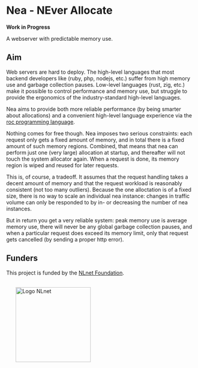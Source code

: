 # Nea - NEver Allocate

**Work in Progress**

A webserver with predictable memory use.

## Aim

Web servers are hard to deploy. The high-level languages that most backend developers like (ruby, php, nodejs, etc.) suffer from high memory use and garbage collection pauses. Low-level languages (rust, zig, etc.) make it possible to control performance and memory use, but struggle to provide the ergonomics of the industry-standard high-level languages.

Nea aims to provide both more reliable performance (by being smarter about allocations) and a convenient high-level language experience via the [roc programming language](https://www.roc-lang.org/).

Nothing comes for free though. Nea imposes two serious constraints: each request only gets a fixed amount of memory, and in total there is a fixed amount of such memory regions. Combined, that means that nea can perform just one (very large) allocation at startup, and thereafter will not touch the system allocator again. When a request is done, its memory region is wiped and reused for later requests.

This is, of course, a tradeoff. It assumes that the request handling takes a decent amount of memory and that the request workload is reasonably consistent (not too many outliers). Because the one alloctation is of a fixed size, there is no way to scale an individual nea instance: changes in traffic volume can only be responded to by in- or decreasing the number of nea instances.

But in return you get a very reliable system: peak memory use is average memory use, there will never be any global garbage collection pauses, and when a particular request does exceed its memory limit, only that request gets cancelled (by sending a proper http error).

## Funders

This project is funded by the [NLnet Foundation].

<img style="margin: 1rem 5% 1rem 5%;" src="https://nlnet.nl/logo/banner.svg" alt="Logo NLnet"  width="200px" />

[NLnet Foundation]: https://nlnet.nl/
